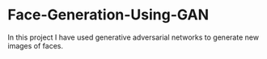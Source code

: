 # Face-Generation-Using-GAN
In this project I have used generative adversarial networks to generate new images of faces.
